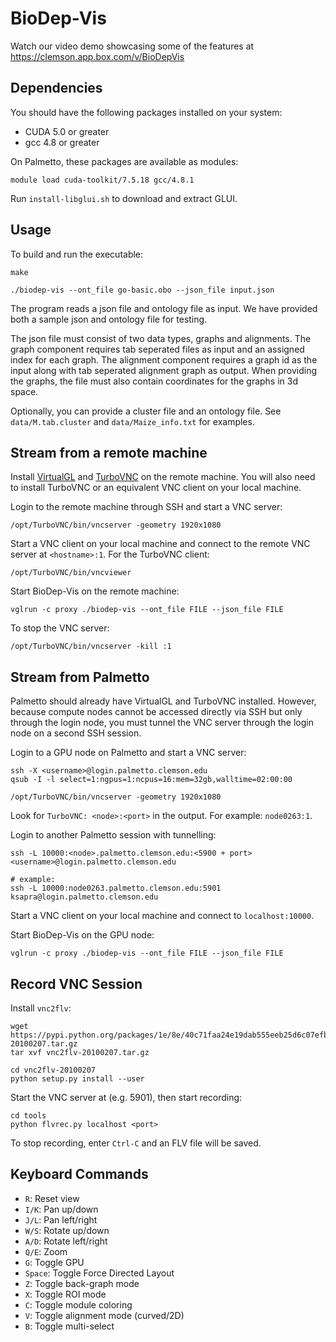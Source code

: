 # BioDep-Vis

Watch our video demo showcasing some of the features at https://clemson.app.box.com/v/BioDepVis

## Dependencies

You should have the following packages installed on your system:
- CUDA 5.0 or greater
- gcc 4.8 or greater

On Palmetto, these packages are available as modules:
```
module load cuda-toolkit/7.5.18 gcc/4.8.1
```

Run `install-libglui.sh` to download and extract GLUI.

## Usage

To build and run the executable:
```
make

./biodep-vis --ont_file go-basic.obo --json_file input.json
```

The program reads a json file and ontology file as input. We have provided both a sample json and ontology file for testing.

The json file must consist of two data types, graphs and alignments. The graph component requires tab seperated files as input and an assigned index for each graph. The alignment component requires a graph id as the input along with tab seperated alignment graph as output. When providing the graphs, the file must also contain coordinates for the graphs in 3d space.

Optionally, you can provide a cluster file and an ontology file. See `data/M.tab.cluster` and `data/Maize_info.txt` for examples.

## Stream from a remote machine

Install [VirtualGL](https://virtualgl.org/) and [TurboVNC](https://turbovnc.org/) on the remote machine. You will also need to install TurboVNC or an equivalent VNC client on your local machine.

Login to the remote machine through SSH and start a VNC server:
```
/opt/TurboVNC/bin/vncserver -geometry 1920x1080
```

Start a VNC client on your local machine and connect to the remote VNC server at `<hostname>:1`. For the TurboVNC client:
```
/opt/TurboVNC/bin/vncviewer
```

Start BioDep-Vis on the remote machine:
```
vglrun -c proxy ./biodep-vis --ont_file FILE --json_file FILE
```

To stop the VNC server:
```
/opt/TurboVNC/bin/vncserver -kill :1
```

## Stream from Palmetto

Palmetto should already have VirtualGL and TurboVNC installed. However, because compute nodes cannot be accessed directly via SSH but only through the login node, you must tunnel the VNC server through the login node on a second SSH session.

Login to a GPU node on Palmetto and start a VNC server:
```
ssh -X <username>@login.palmetto.clemson.edu
qsub -I -l select=1:ngpus=1:ncpus=16:mem=32gb,walltime=02:00:00

/opt/TurboVNC/bin/vncserver -geometry 1920x1080
```

Look for `TurboVNC: <node>:<port>` in the output. For example: `node0263:1`.

Login to another Palmetto session with tunnelling:
```
ssh -L 10000:<node>.palmetto.clemson.edu:<5900 + port> <username>@login.palmetto.clemson.edu

# example:
ssh -L 10000:node0263.palmetto.clemson.edu:5901 ksapra@login.palmetto.clemson.edu
```

Start a VNC client on your local machine and connect to `localhost:10000`.

Start BioDep-Vis on the GPU node:
```
vglrun -c proxy ./biodep-vis --ont_file FILE --json_file FILE
```

## Record VNC Session

Install `vnc2flv`:
```
wget https://pypi.python.org/packages/1e/8e/40c71faa24e19dab555eeb25d6c07efbc503e98b0344f0b4c3131f59947f/vnc2flv-20100207.tar.gz
tar xvf vnc2flv-20100207.tar.gz

cd vnc2flv-20100207
python setup.py install --user
```

Start the VNC server at <port> (e.g. 5901), then start recording:
```
cd tools
python flvrec.py localhost <port>
```

To stop recording, enter `Ctrl-C` and an FLV file will be saved.

## Keyboard Commands

- `R`: Reset view
- `I/K`: Pan up/down
- `J/L`: Pan left/right
- `W/S`: Rotate up/down
- `A/D`: Rotate left/right
- `Q/E`: Zoom
- `G`: Toggle GPU
- `Space`: Toggle Force Directed Layout
- `Z`: Toggle back-graph mode
- `X`: Toggle ROI mode
- `C`: Toggle module coloring
- `V`: Toggle alignment mode (curved/2D)
- `B`: Toggle multi-select
